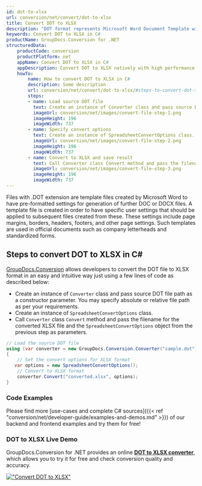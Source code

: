 ```yaml
---
id: dot-to-xlsx
url: conversion/net/convert/dot-to-xlsx
title: Convert DOT to XLSX
description: "DOT format represents Microsoft Word Document Template with .dot extension. Learn how to convert DOT to XLSX file programmatically in C# language using GroupDocs.Conversion for .NET library."
keywords: Convert DOT to XLSX in C#
productName: GroupDocs.Conversion for .NET
structuredData:
    productCode: conversion
    productPlatform: net
    appName: Convert DOT to XLSX in C#
    appDescription: Convert DOT to XLSX natively with high performance using C# language and server side GroupDocs.Conversion for .NET APIs, without the use of any software like Microsoft or Open Office.
    howTo:
        name: How to convert DOT to XLSX in C# 
        description: Some description
        url: conversion/net/convert/dot-to-xlsx/#steps-to-convert-dot-to-xlsx-in-c
        steps:
        - name: Load source DOT file 
          text: Create an instance of Converter class and pass source DOT file path as a constructor parameter. You may specify absolute or relative file path as per your requirements. 
          imageUrl: conversion/net/images/convert-file-step-1.png
          imageHeight: 196
          imageWidth: 737
        - name: Specify convert options 
          text: Create an instance of SpreadsheetConvertOptions class.
          imageUrl: conversion/net/images/convert-file-step-2.png
          imageHeight: 196
          imageWidth: 737
        - name: Convert to XLSX and save result 
          text: Call Converter class Convert method and pass the filename for the converted HTML file and the SpreadsheetConvertOptions object from the previous step as parameters.
          imageUrl: conversion/net/images/convert-file-step-3.png
          imageHeight: 196
          imageWidth: 737
---
```


Files with .DOT extension are template files created by Microsoft Word to have pre-formatted settings for generation of further DOC or DOCX files. A template file is created in order to have specific user settings that should be applied to subsequent files created from these. These settings include page margins, borders, headers, footers, and other page settings. Such templates are used in official documents such as company letterheads and standardized forms.

## Steps to convert DOT to XLSX in C#

[GroupDocs.Conversion](https://products.groupdocs.com/conversion/net) allows developers to convert the DOT file to XLSX format in an easy and intuitive way just using a few lines of code as described below:

* Create an instance of `Converter` class and pass source DOT file path as a constructor parameter. You may specify absolute or relative file path as per your requirements. 
* Create an instance of `SpreadsheetConvertOptions` class.
* Call `Converter` class `Convert` method and pass the filename for the converted XLSX file and the `SpreadsheetConvertOptions` object from the previous step as parameters.

```csharp
// Load the source DOT file
using (var converter = new GroupDocs.Conversion.Converter("sample.dot"))
{
    // Set the convert options for XLSX format
   var options = new SpreadsheetConvertOptions();
    // Convert to XLSX format
    converter.Convert("converted.xlsx", options);
}
```

### Code Examples

Please find more [use-cases and complete C# sources]({{< ref "conversion/net/developer-guide/examples-and-demos.md" >}}) of our backend and frontend examples and try them for free!

### DOT to XLSX Live Demo

GroupDocs.Conversion for .NET provides an online [**DOT to XLSX converter**](https://products.groupdocs.app/conversion/dot-to-xlsx), which allows you to try it for free and check conversion quality and accuracy.

[!["Convert DOT to XLSX"](conversion/net/images/convert-to-xlsx/convert-dot-to-xlsx.png)](https://products.groupdocs.app/conversion/dot-to-xlsx)